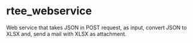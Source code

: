 # rtee_webservice
Web service that takes JSON in POST request, as input, convert JSON to XLSX and, send a mail with XLSX as attachment.
